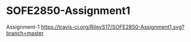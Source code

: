 # SOFE2850-Assignment1
Assignment-1
https://travis-ci.org/RileyS17/SOFE2850-Assignment1.svg?branch=master
